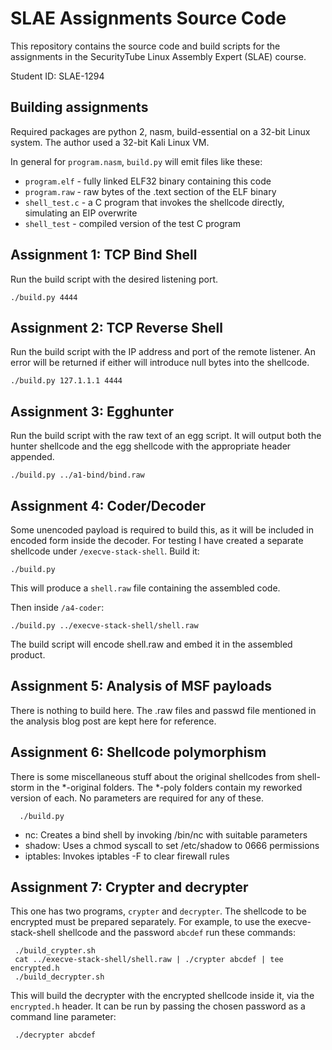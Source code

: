 # SLAE Assignments Source Code

This repository contains the source code and build scripts for the assignments in the SecurityTube Linux Assembly Expert (SLAE) course.

Student ID: SLAE-1294

## Building assignments

Required packages are python 2, nasm, build-essential on a 32-bit Linux system. The author used a 32-bit Kali Linux VM.

In general for `program.nasm`, `build.py` will emit files like these:

* `program.elf` - fully linked ELF32 binary containing this code
* `program.raw` - raw bytes of the .text section of the ELF binary
* `shell_test.c` - a C program that invokes the shellcode directly, simulating an EIP overwrite
* `shell_test` - compiled version of the test C program

## Assignment 1: TCP Bind Shell

Run the build script with the desired listening port.

    ./build.py 4444

## Assignment 2: TCP Reverse Shell

Run the build script with the IP address and port of the remote listener. An error will be returned if either will introduce null bytes into the shellcode.

    ./build.py 127.1.1.1 4444

## Assignment 3: Egghunter

Run the build script with the raw text of an egg script. It will output both the hunter shellcode and the egg shellcode with the appropriate header appended.

    ./build.py ../a1-bind/bind.raw

## Assignment 4: Coder/Decoder

Some unencoded payload is required to build this, as it will be included in encoded form inside the decoder. For testing I have created a separate shellcode under `/execve-stack-shell`. Build it:

    ./build.py

This will produce a `shell.raw` file containing the assembled code.

Then inside `/a4-coder`:

    ./build.py ../execve-stack-shell/shell.raw

The build script will encode shell.raw and embed it in the assembled product.

## Assignment 5: Analysis of MSF payloads

There is nothing to build here. The .raw files and passwd file mentioned in the analysis blog post are kept here for reference.

## Assignment 6: Shellcode polymorphism

There is some miscellaneous stuff about the original shellcodes from shell-storm in the *-original folders. The *-poly folders contain my reworked version of each. No parameters are required for any of these.

      ./build.py

* nc: Creates a bind shell by invoking /bin/nc with suitable parameters
* shadow: Uses a chmod syscall to set /etc/shadow to 0666 permissions
* iptables: Invokes iptables -F to clear firewall rules

## Assignment 7: Crypter and decrypter

This one has two programs, `crypter` and `decrypter`. The shellcode to be encrypted must be prepared separately. For example, to use the execve-stack-shell shellcode and the password `abcdef` run these commands:

     ./build_crypter.sh
     cat ../execve-stack-shell/shell.raw | ./crypter abcdef | tee encrypted.h
     ./build_decrypter.sh

This will build the decrypter with the encrypted shellcode inside it, via the `encrypted.h` header. It can be run by passing the chosen password as a command line parameter:

     ./decrypter abcdef


